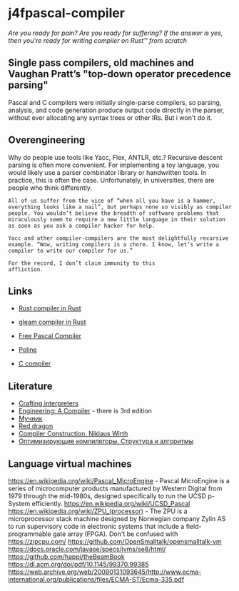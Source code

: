 # j4fpascal-compiler

*Are you ready for pain? Are you ready for suffering? If the answer is yes, then you're ready for writing compiler on Rust™ from scratch*

## Single pass compilers, old machines and Vaughan Pratt’s "top-down operator precedence parsing"

Pascal and C compilers were initially single-parse compilers, so parsing, analysis, and code generation produce output code directly in the parser, without ever allocating any
syntax trees or other IRs. But i won't do it.

## Overengineering

Why do people use tools like Yacc, Flex, ANTLR, etc.? Recursive descent parsing is often more convenient. For implementing a toy language, you would likely use a parser combinator library or handwritten tools. In practice, this is often the case. Unfortunately, in universities, there are people who think differently.

```
All of us suffer from the vice of “when all you have is a hammer, everything looks like a nail”, but perhaps none so visibly as compiler people. You wouldn’t believe the breadth of software problems that miraculously seem to require a new little language in their solution as soon as you ask a compiler hacker for help.

Yacc and other compiler-compilers are the most delightfully recursive example. “Wow, writing compilers is a chore. I know, let’s write a compiler to write our compiler for us.” 

For the record, I don’t claim immunity to this
affliction.
```

## Links

* [Rust compiler in Rust](https://github.com/rust-lang/rust)
* [gleam compiler in Rust](https://github.com/gleam-lang/gleam)
* [Free Pascal Compiler](https://gitlab.com/freepascal.org)

* [Poline](https://github.com/cronokirby/poline)
* [C compiler](https://github.com/ClementTsang/rustcc)

## Literature

* [Crafting interpreters](https://craftinginterpreters.com/)
* [Engineering: A Compiler](https://www.amazon.com/Engineering-Compiler-Keith-Cooper/dp/012088478X) - there is 3rd edition
* [Мучник](https://www.amazon.com/Advanced-Compiler-Design-Implementation-Muchnick/dp/1558603204)
* [Red dragon](https://www.amazon.com/Compilers-Principles-Techniques-Tools-2nd/dp/0321486811)
* [Compiler Construction. Niklaus Wirth](https://www.amazon.com/Compiler-Construction-International-Computer-Science/dp/0201403536)
* [Оптимизирующие компиляторы. Структура и алгоритмы](https://www.chitai-gorod.ru/product/optimiziruyushchie-kompilyatory-struktura-i-algoritmy-3059667)

## Language virtual machines

https://en.wikipedia.org/wiki/Pascal_MicroEngine - Pascal MicroEngine is a series of microcomputer products manufactured by Western Digital from 1979 through the mid-1980s, designed specifically to run the UCSD p-System efficiently.
https://en.wikipedia.org/wiki/UCSD_Pascal 
https://en.wikipedia.org/wiki/ZPU_(processor) - The ZPU is a microprocessor stack machine designed by Norwegian company Zylin AS to run supervisory code in electronic systems that include a field-programmable gate array (FPGA). Don't be confused with https://zipcpu.com/
https://github.com/OpenSmalltalk/opensmalltalk-vm
https://docs.oracle.com/javase/specs/jvms/se8/html/
https://github.com/happi/theBeamBook
https://dl.acm.org/doi/pdf/10.1145/99370.99385
https://web.archive.org/web/20090131093645/http://www.ecma-international.org/publications/files/ECMA-ST/Ecma-335.pdf

